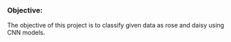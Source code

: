 ### Objective:

The objective of this project is to classify given data as rose and daisy using CNN models.
